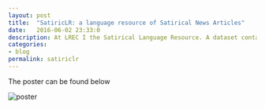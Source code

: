 ```yaml
---
layout: post
title:  "SatiricLR: a language resource of Satirical News Articles"
date:   2016-06-02 23:33:0
description: At LREC I the Satirical Language Resource. A dataset containing a balanced collection of satire and non satire news articles in various domains.
categories:
- blog
permalink: satiriclr
---
```

The poster can be found below

![poster]


[poster]: https://raw.githubusercontent.com/swubb/swubb.github.io/master/assets/images/satricLR_poster.png
[nunique]: https://raw.githubusercontent.com/swubb/swubb.github.io/master/assets/images/nunique.png
[nbigrams]: https://raw.githubusercontent.com/swubb/swubb.github.io/master/assets/images/nbigrams.png
